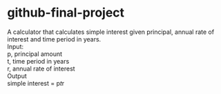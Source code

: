 # github-final-project
A calculator that calculates simple interest given principal, annual rate of interest and time period in years. <br>
Input: <br>
   p, principal amount <br>
   t, time period in years <br>
   r, annual rate of interest <br>
Output <br>
   simple interest = p*t*r
